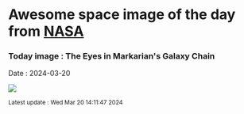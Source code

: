
# Awesome space image of the day from [NASA](https://api.nasa.gov/)

### Today image : The Eyes in Markarian's Galaxy Chain
Date : 2024-03-20

![](https://apod.nasa.gov/apod/image/2403/Ngc4438_Selby_960.jpg)

<small>Latest update : Wed Mar 20 14:11:47 2024</small>
        